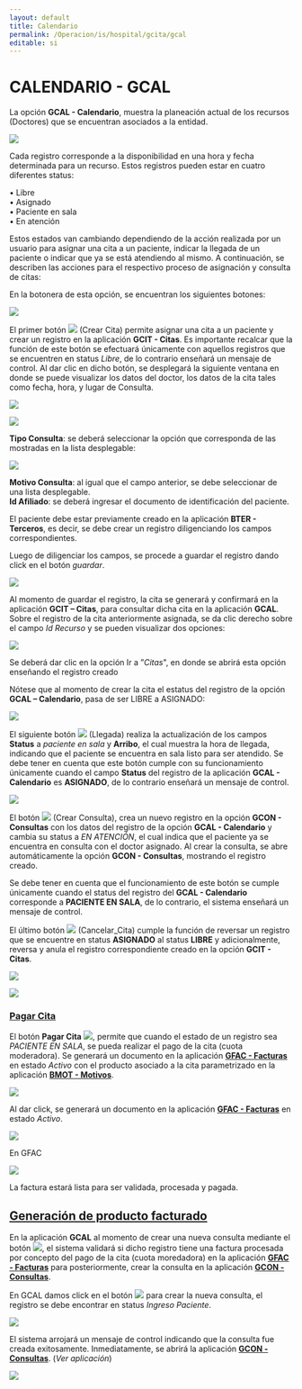 ```yaml
---
layout: default
title: Calendario
permalink: /Operacion/is/hospital/gcita/gcal
editable: si
---
```


# CALENDARIO - GCAL


La opción **GCAL - Calendario**, muestra la planeación actual de los recursos (Doctores) que se encuentran asociados a la entidad.  


![](gcal1.png)


Cada registro corresponde a la disponibilidad en una hora y fecha determinada para un recurso. Estos registros pueden estar en cuatro diferentes status:  

•	Libre  
•	Asignado  
•	Paciente en sala  
•	En atención  

Estos estados van cambiando dependiendo de la acción realizada por un usuario para asignar una cita a un paciente, indicar la llegada de un paciente o indicar que ya se está atendiendo al mismo. A continuación, se describen las acciones para el respectivo proceso de asignación y consulta de citas:  

En la botonera de esta opción, se encuentran los siguientes botones:  


![](gcal2.png)


El primer botón ![](gcal3.png) (Crear Cita) permite asignar una cita a un paciente y crear un registro en la aplicación **GCIT - Citas**. Es importante recalcar que la función de este botón se efectuará únicamente con aquellos registros que se encuentren en status _Libre_, de lo contrario enseñará un mensaje de control. Al dar clic en dicho botón, se desplegará la siguiente ventana en donde se puede visualizar los datos del doctor, los datos de la cita tales como fecha, hora, y lugar de Consulta.  


![](gcal4.png)


![](gcal5.png)


**Tipo Consulta**: se deberá seleccionar la opción que corresponda de las mostradas en la lista desplegable:  


![](gcal6.png)


**Motivo Consulta**: al igual que el campo anterior, se debe seleccionar de una lista desplegable.  
**Id Afiliado**: se deberá ingresar el documento de identificación del paciente.  

El paciente debe estar previamente creado en la aplicación **BTER - Terceros**, es decir, se debe crear un registro diligenciando los campos correspondientes. 

Luego de diligenciar los campos, se procede a guardar el registro dando click en el botón _guardar_.  


![](gcal7.png)


Al momento de guardar el registro, la cita se generará y confirmará en la aplicación **GCIT – Citas**, para consultar dicha cita en la aplicación **GCAL**. Sobre el registro de la cita anteriormente asignada, se da clic derecho sobre el campo _Id Recurso_ y se pueden visualizar dos opciones:  

![](gcal8.png)


Se deberá dar clic en la opción Ir a ”_Citas_", en donde se abrirá esta opción enseñando el registro creado  

Nótese que al momento de crear la cita el estatus del registro de la opción **GCAL – Calendario**, pasa de ser LIBRE a ASIGNADO:  


![](gcal9.png)


El siguiente botón ![](gcal10.png)  (Llegada) realiza la actualización de los campos **Status** a _paciente en sala_ y **Arribo**, el cual muestra la hora de llegada, indicando que el paciente se encuentra en sala listo para ser atendido. Se debe tener en cuenta que este botón cumple con su funcionamiento únicamente cuando el campo **Status** del registro de la aplicación **GCAL - Calendario** es **ASIGNADO**, de lo contrario enseñará un mensaje de control.  


![](gcal11.png)


El botón ![](gcal12.png) (Crear Consulta), crea un nuevo registro en la opción **GCON - Consultas** con los datos del registro de la opción **GCAL - Calendario** y cambia su status a _EN ATENCIÓN_, el cual indica que el paciente ya se encuentra en consulta con el doctor asignado. Al crear la consulta, se abre automáticamente la opción **GCON - Consultas**, mostrando el registro creado.  

Se debe tener en cuenta que el funcionamiento de este botón se cumple únicamente cuando el status del registro del **GCAL - Calendario** corresponde a **PACIENTE EN SALA**, de lo contrario, el sistema enseñará un mensaje de control.  

El último botón ![](gcal13.png) (Cancelar_Cita) cumple la función de reversar un registro que se encuentre en status **ASIGNADO** al status **LIBRE** y adicionalmente, reversa y anula el registro correspondiente creado en la opción **GCIT - Citas**.


![](gcal14.png)


![](gcal15.png)

### [Pagar Cita](http://docs.oasiscom.com/Operacion/is/hospital/gcita/gcal#pagar-cita)

El botón **Pagar Cita** ![](gcal18.png), permite que cuando el estado de un registro sea _PACIENTE EN SALA_, se pueda realizar el pago de la cita (cuota moderadora). Se generará un documento en la aplicación [**GFAC - Facturas**](http://docs.oasiscom.com/Operacion/is/hospital/gfacturacion/gfac) en estado _Activo_ con el producto asociado a la cita parametrizado en la aplicación [**BMOT - Motivos**](http://docs.oasiscom.com/Operacion/common/bsistema/bmot).  


![](gcal19.png)

Al dar click, se generará un documento en la aplicación [**GFAC - Facturas**](http://docs.oasiscom.com/Operacion/is/hospital/gfacturacion/gfac) en estado _Activo_.  

![](gcal20.png)

En GFAC

![](gfac21.png)

La factura estará lista para ser validada, procesada y pagada.  


## [Generación de producto facturado](http://docs.oasiscom.com/Operacion/is/hospital/gcita/gcal#generación-de-producto-facturado)

En la aplicación **GCAL** al momento de crear una nueva consulta mediante el botón ![](consulta.png), el sistema validará si dicho registro tiene una factura procesada por concepto del pago de la cita (cuota moredadora) en la aplicación [**GFAC - Facturas**](http://docs.oasiscom.com/Operacion/is/hospital/gfacturacion/gfac) para posteriormente, crear la consulta en la aplicación [**GCON - Consultas**](http://docs.oasiscom.com/Operacion/is/hospital/gconsulta/gcon#generación-de-producto-facturado).  

En GCAL damos click en el botón ![](consulta.png) para crear la nueva consulta, el registro se debe encontrar en status _Ingreso Paciente_.  

![](gcal21.png)

El sistema arrojará un mensaje de control indicando que la consulta fue creada exitosamente. Inmediatamente, se abrirá la aplicación [**GCON - Consultas**](http://docs.oasiscom.com/Operacion/is/hospital/gconsulta/gcon#generación-de-producto-facturado). (_Ver aplicación_)  

![](gcal22.png)







